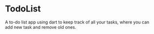 # TodoList

A to-do list app using dart to keep track of all your tasks, where you can add new task and remove old ones.
